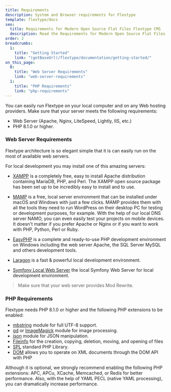 ```yaml
---
title: Requirements
description: System and Browser requirements for Flextype
template: flextype/docs  
seo:
  title: Requirements for Modern Open Source Flat Files Flextype CMS
  description: Read the Requirements for Modern Open Source Flat Files Flextype CMS
order: 2
breadcrumbs:
  1:
    title: "Getting Started"
    link: "(getBaseUrl)/flextype/documentation/getting-started/"
on_this_page:
  0:
    title: "Web Server Requirements"
    link: "web-server-requirements"
  1:
    title: "PHP Requirements"
    link: "php-requirements"
---
```


You can easily run Flextype on your local computer and on any Web hosting providers. Make sure that your server meets the following requirements:

* Web Server (Apache, Nginx, LiteSpeed, Lightly, IIS, etc.)
* PHP 8.1.0 or higher.

### <a name="web-server-requirements"></a> Web Server Requirements

Flextype architecture is so elegant simple that it is can easily run on the most of available web servers.

For local development you may install one of this amazing servers:

* [XAMPP](https://www.apachefriends.org/index.html) is a completely free, easy to install Apache distribution containing MariaDB, PHP, and Perl. The XAMPP open source package has been set up to be incredibly easy to install and to use.

* [MAMP](https://www.mamp.info/mamp/mac/) is a free, local server environment that can be installed under macOS and Windows with just a few clicks. MAMP provides them with all the tools they need to run WordPress on their desktop PC for testing or development purposes, for example. With the help of our local DNS server NAMO, you can even easily test your projects on mobile devices. It doesn't matter if you prefer Apache or Nginx or if you want to work with PHP, Python, Perl or Ruby.

* [EasyPHP](https://www.easyphp.org) is a complete and ready-to-use PHP development environment on Windows including the web server Apache, the SQL Server MySQL and others development tools.

* [Laragon](https://laragon.org) is a fast & powerful local development environment.

* [Symfony Local Web Server](https://symfony.com/doc/current/setup/symfony_server.html) the local Symfony Web Server for local development environment.

> Make sure that your web server provides Mod Rewrite.

### <a name="php-requirements"></a> PHP Requirements

Flextype needs PHP 8.1.0 or higher and the following PHP extensions to be enabled:

- [mbstring](https://php.net/manual/book.mbstring.php) module for full UTF-8 support.
- [gd](https://php.net/manual/book.image.php) or [ImageMagick](https://php.net/manual/book.imagick.php) module for image processing.
- [json](https://php.net/manual/book.json.php) module for JSON manipulation.
- [Fileinfo](https://www.php.net/manual/book.fileinfo.php) for the creation, copying, deletion, moving, and opening of files
- [SPL](https://www.php.net/manual/book.spl.php) standard PHP Library.
- [DOM](https://www.php.net/manual/ru/class.domdocument.php) allows you to operate on XML documents through the DOM API with PHP

Although it is optional, we strongly recommend enabling the following PHP extensions: APC, APCu, XCache, Memcached, or Redis for better performance. Also, with the help of YAML PECL (native YAML processing), you can dramatically increase performance.
